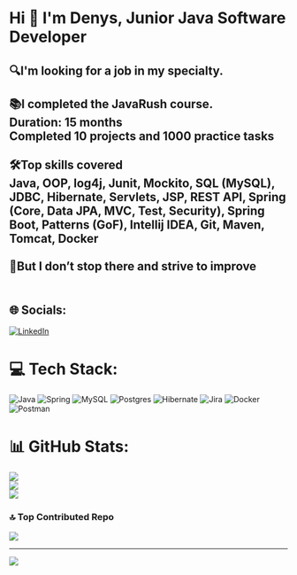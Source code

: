 # Hi 👋 I'm Denys, Junior Java Software Developer

## 🔍I'm looking for a job in my specialty.<br><br>📚I completed the JavaRush course. <br>Duration: 15 months <br>Completed 10 projects and 1000 practice tasks<br><br>🛠️Top skills covered<br>Java, OOP, log4j, Junit, Mockito, SQL (MySQL), JDBC, Hibernate, Servlets, JSP, REST API, Spring (Core, Data JPA, MVC, Test, Security), Spring Boot, Patterns (GoF), Intellij IDEA, Git, Maven, Tomcat, Docker<br><br>🚀But I don’t stop there and strive to improve<br><br>


## 🌐 Socials:
[![LinkedIn](https://img.shields.io/badge/LinkedIn-%230077B5.svg?logo=linkedin&logoColor=white)](https://linkedin.com/in/https://www.linkedin.com/in/denys-syrotiuk/) 

# 💻 Tech Stack:
![Java](https://img.shields.io/badge/java-%23ED8B00.svg?style=for-the-badge&logo=openjdk&logoColor=white) ![Spring](https://img.shields.io/badge/spring-%236DB33F.svg?style=for-the-badge&logo=spring&logoColor=white) ![MySQL](https://img.shields.io/badge/mysql-4479A1.svg?style=for-the-badge&logo=mysql&logoColor=white) ![Postgres](https://img.shields.io/badge/postgres-%23316192.svg?style=for-the-badge&logo=postgresql&logoColor=white) ![Hibernate](https://img.shields.io/badge/Hibernate-59666C?style=for-the-badge&logo=Hibernate&logoColor=white) ![Jira](https://img.shields.io/badge/jira-%230A0FFF.svg?style=for-the-badge&logo=jira&logoColor=white) ![Docker](https://img.shields.io/badge/docker-%230db7ed.svg?style=for-the-badge&logo=docker&logoColor=white) ![Postman](https://img.shields.io/badge/Postman-FF6C37?style=for-the-badge&logo=postman&logoColor=white)
# 📊 GitHub Stats:
![](https://github-readme-stats.vercel.app/api?username=MrDenysSA&theme=dracula&hide_border=true&include_all_commits=false&count_private=false)<br/>
![](https://github-readme-streak-stats.herokuapp.com/?user=MrDenysSA&theme=dracula&hide_border=true)<br/>
![](https://github-readme-stats.vercel.app/api/top-langs/?username=MrDenysSA&theme=dracula&hide_border=true&include_all_commits=false&count_private=false&layout=compact)

### 🔝 Top Contributed Repo
![](https://github-contributor-stats.vercel.app/api?username=MrDenysSA&limit=5&theme=dracula&combine_all_yearly_contributions=true)

---
[![](https://visitcount.itsvg.in/api?id=MrDenysSA&icon=5&color=12)](https://visitcount.itsvg.in)

<!-- Proudly created with GPRM ( https://gprm.itsvg.in ) -->
